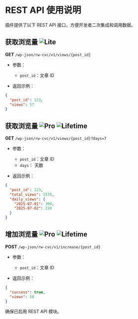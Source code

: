 # REST API 使用说明

插件提供了以下 REST API 接口，方便开发者二次集成和调用数据。

## 获取浏览量 ![Lite](https://img.shields.io/badge/Lite-green)

**GET** `/wp-json/rw-cvc/v1/views/{post_id}`

- 参数：
  - `post_id`：文章 ID

- 返回示例：

```json
{
  "post_id": 123,
  "views": 57
}
```

## 获取浏览量 ![Pro](https://img.shields.io/badge/Pro-purple) ![Lifetime](https://img.shields.io/badge/Lifetime-gold)

**GET** `/wp-json/rw-cvc/v1/views/{post_id}?days=7`

- 参数：
  - `post_id`：文章 ID
  - `days`： 天数


- 返回示例：
```json
{
  "post_id": 123,
  "total_views": 1578,
  "daily_views": {
    "2025-07-01": 300,
    "2025-07-02": 220
  }
}
```



## 增加浏览量 ![Pro](https://img.shields.io/badge/Pro-purple) ![Lifetime](https://img.shields.io/badge/Lifetime-gold)

**POST** `/wp-json/rw-cvc/v1/increase/{post_id}`

- 参数：
  - `post_id`：文章 ID

- 返回示例：

```json
{
  "success": true,
  "views": 58
}
```

确保已启用 REST API 模块。
